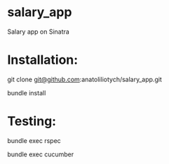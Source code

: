 salary_app
==========

Salary app on Sinatra

Installation:
=============

git clone git@github.com:anatoliliotych/salary_app.git

bundle install

Testing:
========

bundle exec rspec

bundle exec cucumber

